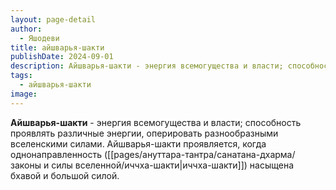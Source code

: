 ```yaml
---
layout: page-detail
author:
  - Яшодеви
title: айшварья-шакти
publishDate: 2024-09-01
description: Айшварья-шакти - энергия всемогущества и власти; способность проявлять различные энергии, оперировать разнообразными вселенскими силами. Айшварья-шакти проявляется, когда однонаправленность (иччха-шакти) насыщена бхавой и большой силой.
tags:
  - айшварья-шакти
image:
---
```

**Айшварья-шакти** - энергия всемогущества и власти; способность проявлять различные энергии, оперировать разнообразными вселенскими силами. Айшварья-шакти проявляется, когда однонаправленность ([[pages/ануттара-тантра/санатана-дхарма/законы и силы вселенной/иччха-шакти|иччха-шакти]]) насыщена бхавой и большой силой.

